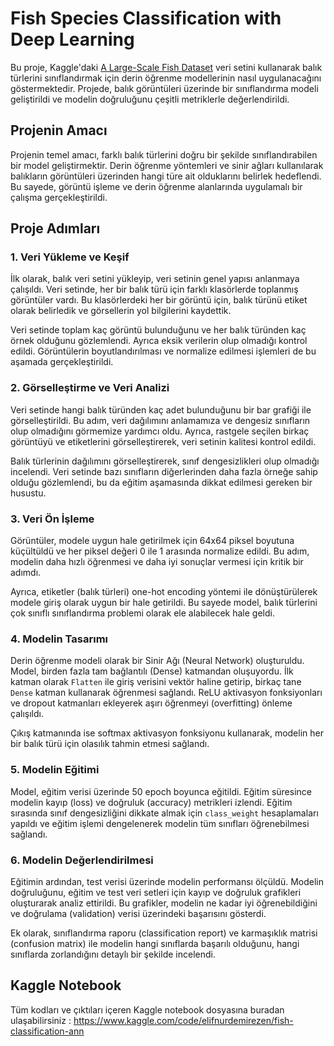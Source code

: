 # Fish Species Classification with Deep Learning

Bu proje, Kaggle'daki [A Large-Scale Fish Dataset](https://www.kaggle.com/datasets/crowww/a-large-scale-fish-dataset) veri setini kullanarak balık türlerini sınıflandırmak için derin öğrenme modellerinin nasıl uygulanacağını göstermektedir. Projede, balık görüntüleri üzerinde bir sınıflandırma modeli geliştirildi ve modelin doğruluğunu çeşitli metriklerle değerlendirildi. 

## Projenin Amacı

Projenin temel amacı, farklı balık türlerini doğru bir şekilde sınıflandırabilen bir model geliştirmektir. Derin öğrenme yöntemleri ve sinir ağları kullanılarak balıkların görüntüleri üzerinden hangi türe ait olduklarını belirlek hedeflendi. Bu sayede, görüntü işleme ve derin öğrenme alanlarında uygulamalı bir çalışma gerçekleştirildi.

## Proje Adımları

### 1. Veri Yükleme ve Keşif

İlk olarak, balık veri setini yükleyip, veri setinin genel yapısı anlanmaya çalışıldı. Veri setinde, her bir balık türü için farklı klasörlerde toplanmış görüntüler vardı. Bu klasörlerdeki her bir görüntü için, balık türünü etiket olarak belirledik ve görsellerin yol bilgilerini kaydettik.

Veri setinde toplam kaç görüntü bulunduğunu ve her balık türünden kaç örnek olduğunu gözlemlendi. Ayrıca eksik verilerin olup olmadığı kontrol edildi. Görüntülerin boyutlandırılması ve normalize edilmesi işlemleri de bu aşamada gerçekleştirildi.

### 2. Görselleştirme ve Veri Analizi

Veri setinde hangi balık türünden kaç adet bulunduğunu bir bar grafiği ile görselleştirildi. Bu adım, veri dağılımını anlamamıza ve dengesiz sınıfların olup olmadığını görmemize yardımcı oldu. Ayrıca, rastgele seçilen birkaç görüntüyü ve etiketlerini görselleştirerek, veri setinin kalitesi kontrol edildi.

Balık türlerinin dağılımını görselleştirerek, sınıf dengesizlikleri olup olmadığı incelendi. Veri setinde bazı sınıfların diğerlerinden daha fazla örneğe sahip olduğu gözlemlendi, bu da eğitim aşamasında dikkat edilmesi gereken bir husustu.

### 3. Veri Ön İşleme

Görüntüler, modele uygun hale getirilmek için 64x64 piksel boyutuna küçültüldü ve her piksel değeri 0 ile 1 arasında normalize edildi. Bu adım, modelin daha hızlı öğrenmesi ve daha iyi sonuçlar vermesi için kritik bir adımdı.

Ayrıca, etiketler (balık türleri) one-hot encoding yöntemi ile dönüştürülerek modele giriş olarak uygun bir hale getirildi. Bu sayede model, balık türlerini çok sınıflı sınıflandırma problemi olarak ele alabilecek hale geldi.

### 4. Modelin Tasarımı

Derin öğrenme modeli olarak bir Sinir Ağı (Neural Network) oluşturuldu. Model, birden fazla tam bağlantılı (Dense) katmandan oluşuyordu. İlk katman olarak `Flatten` ile giriş verisini vektör haline getirip, birkaç tane `Dense` katman kullanarak öğrenmesi sağlandı. ReLU aktivasyon fonksiyonları ve dropout katmanları ekleyerek aşırı öğrenmeyi (overfitting) önleme çalışıldı.

Çıkış katmanında ise softmax aktivasyon fonksiyonu kullanarak, modelin her bir balık türü için olasılık tahmin etmesi sağlandı.

### 5. Modelin Eğitimi

Model, eğitim verisi üzerinde 50 epoch boyunca eğitildi. Eğitim süresince modelin kayıp (loss) ve doğruluk (accuracy) metrikleri izlendi. Eğitim sırasında sınıf dengesizliğini dikkate almak için `class_weight` hesaplamaları yapıldı ve eğitim işlemi dengelenerek modelin tüm sınıfları öğrenebilmesi sağlandı.

### 6. Modelin Değerlendirilmesi

Eğitimin ardından, test verisi üzerinde modelin performansı ölçüldü. Modelin doğruluğunu, eğitim ve test veri setleri için kayıp ve doğruluk grafikleri oluşturarak analiz ettirildi. Bu grafikler, modelin ne kadar iyi öğrenebildiğini ve doğrulama (validation) verisi üzerindeki başarısını gösterdi.

Ek olarak, sınıflandırma raporu (classification report) ve karmaşıklık matrisi (confusion matrix) ile modelin hangi sınıflarda başarılı olduğunu, hangi sınıflarda zorlandığını detaylı bir şekilde incelendi.

## Kaggle Notebook

Tüm kodları ve çıktıları içeren Kaggle notebook dosyasına buradan ulaşabilirsiniz : https://www.kaggle.com/code/elifnurdemirezen/fish-classification-ann
